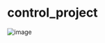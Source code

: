 # control_project
![image](https://github.com/user-attachments/assets/b7961d90-6d10-41b8-93f7-66c99ad9827b)
